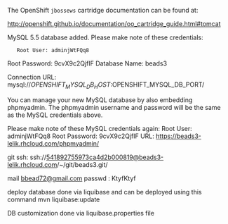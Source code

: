 The OpenShift `jbossews` cartridge documentation can be found at:

http://openshift.github.io/documentation/oo_cartridge_guide.html#tomcat


MySQL 5.5 database added.  Please make note of these credentials:

       Root User: adminjWtFQq8
   Root Password: 9cvX9c2QjfIF
   Database Name: beads3

Connection URL: mysql://$OPENSHIFT_MYSQL_DB_HOST:$OPENSHIFT_MYSQL_DB_PORT/

You can manage your new MySQL database by also embedding phpmyadmin.
The phpmyadmin username and password will be the same as the MySQL credentials above.

Please make note of these MySQL credentials again:
  Root User: adminjWtFQq8
  Root Password: 9cvX9c2QjfIF
URL: https://beads3-lelik.rhcloud.com/phpmyadmin/

git ssh:
ssh://541892755973ca4d2b000819@beads3-lelik.rhcloud.com/~/git/beads3.git/


mail bbead72@gmail.com
passwd : KtyfKtyf

deploy database done via liquibase and can be deployed using this command
mvn liquibase:update

DB customization done via liquibase.properties file